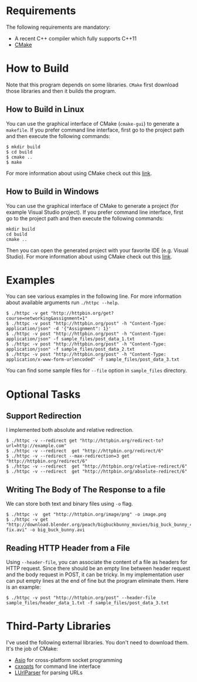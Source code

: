 # Requirements

The following requirements are mandatory:
* A recent C++ compiler which fully supports C++11
* [CMake](https://cmake.org)

# How to Build

Note that this program depends on some libraries. `CMake` first download those libraries and then it builds the program.

## How to Build in Linux

You can use the graphical interface of CMake (`cmake-gui`) to generate a `makefile`. If you prefer command line interface, first go to the project path and then execute the following commands:

```
$ mkdir build
$ cd build
$ cmake ..
$ make
```
For more information about using CMake check out this [link](https://cmake.org/runningcmake/).

## How to Build in Windows

You can use the graphical interface of CMake to generate a project (for example Visual Studio project). If you prefer command line interface, first go to the project path and then execute the following commands:

```
mkdir build
cd build
cmake ..
```

Then you can open the generated project with your favorite IDE (e.g. Visual Studio). For more information about using CMake check out this [link](https://cmake.org/runningcmake/).

# Examples

You can see various examples in the following line. For more information about available arguments run `./httpc --help`.

```
$ ./httpc -v get "http://httpbin.org/get?course=networking&assignment=1"
$ ./httpc -v post "http://httpbin.org/post" -h "Content-Type: application/json" -d '{"Assignment": 1}'
$ ./httpc -v post "http://httpbin.org/post" -h "Content-Type: application/json" -f sample_files/post_data_1.txt
$ ./httpc -v post "http://httpbin.org/post" -h "Content-Type: application/json" -f sample_files/post_data_2.txt
$ ./httpc -v post "http://httpbin.org/post" -h "Content-Type: application/x-www-form-urlencoded" -f sample_files/post_data_3.txt
```

You can find some sample files for `--file` option in `sample_files` directory.

# Optional Tasks

## Support Redirection

I implemented both absolute and relative redirection.

```
$ ./httpc -v --redirect get "http://httpbin.org/redirect-to?url=http://example.com"
$ ./httpc -v --redirect  get "http://httpbin.org/redirect/6"
$ ./httpc -v --redirect --max-redirection=3 get "http://httpbin.org/redirect/6"
$ ./httpc -v --redirect  get "http://httpbin.org/relative-redirect/6"
$ ./httpc -v --redirect  get "http://httpbin.org/absolute-redirect/6"
```

## Writing The Body of The Response to a file

We can store both text and binary files using `-o` flag.

```
$ ./httpc -v  get "http://httpbin.org/image/png" -o image.png
$ ./httpc -v get "http://download.blender.org/peach/bigbuckbunny_movies/big_buck_bunny_480p_surround-fix.avi" -o big_buck_bunny.avi
```

## Reading HTTP Header from a File

Using `--header-file`, you can associate the content of a file as headers for HTTP request. Since there should be an empty line between header request and the body request in POST, it can be tricky. In my implementation user can put empty lines at the end of fine but the program eliminate them. Here is an example:

```
$ ./httpc -v post "http://httpbin.org/post" --header-file sample_files/header_data_1.txt -f sample_files/post_data_3.txt
```

# Third-Party Libraries

I've used the following external libraries. You don't need to download them. It's the job of CMake:

* [Asio](https://think-async.com/) for cross-platform socket programming
* [cxxopts](https://github.com/jarro2783/cxxopts) for command line interface
* [LUrlParser](https://github.com/corporateshark/LUrlParser) for parsing URLs